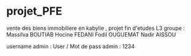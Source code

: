 # projet_PFE
vente des biens immobiliere en kabylie ,
projet fin d'etudes L3
groupe :
Massilva BOUTIAB
Hocine FEDANI
Fodil OUGUEMAT
Nadir AISSOU

username admin : User /
Mot de pass admin : 1234

